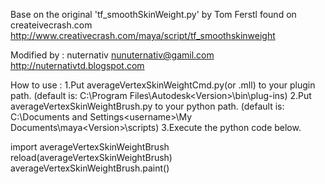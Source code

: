 Base on the original 'tf_smoothSkinWeight.py' by Tom Ferstl found on createivecrash.com
http://www.creativecrash.com/maya/script/tf_smoothskinweight

Modified by : nuternativ
    nunuternativ@gamil.com
    http://nuternativtd.blogspot.com

How to use  : 1.Put averageVertexSkinWeightCmd.py(or .mll) to your plugin path. 
                (default is: C:\Program Files\Autodesk\<Version>\bin\plug-ins)
              2.Put averageVertexSkinWeightBrush.py to your python path. 
                (default is: C:\Documents and Settings\<username>\My Documents\maya\<Version>\scripts)
              3.Execute the python code below.
              
import averageVertexSkinWeightBrush
reload(averageVertexSkinWeightBrush)
averageVertexSkinWeightBrush.paint()



